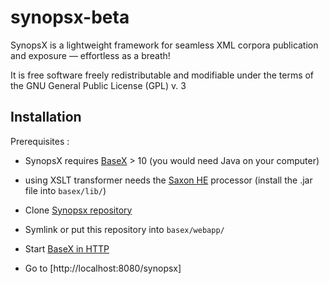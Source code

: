 # synopsx-beta

SynopsX is a lightweight framework for seamless XML corpora publication and exposure — effortless as a breath!

It is free software freely redistributable and modifiable under the terms of the GNU General Public License (GPL) v. 3

## Installation

Prerequisites :
- SynopsX requires [BaseX](http://basex.org) > 10 (you would need Java on your computer)
- using XSLT transformer needs the [Saxon HE](https://www.saxonica.com/products/products.xml) processor (install the .jar file into `basex/lib/`)

- Clone [Synopsx repository](https://github.com/synopsx/synopsx-beta)
- Symlink or put this repository into `basex/webapp/`
- Start [BaseX in HTTP](https://docs.basex.org/12/Web_Application)
- Go to [http://localhost:8080/synopsx]
